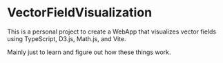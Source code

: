 # VectorFieldVisualization

This is a personal project to create a WebApp that visualizes vector fields using TypeScript, D3.js, Math.js, and Vite.

Mainly just to learn and figure out how these things work.

